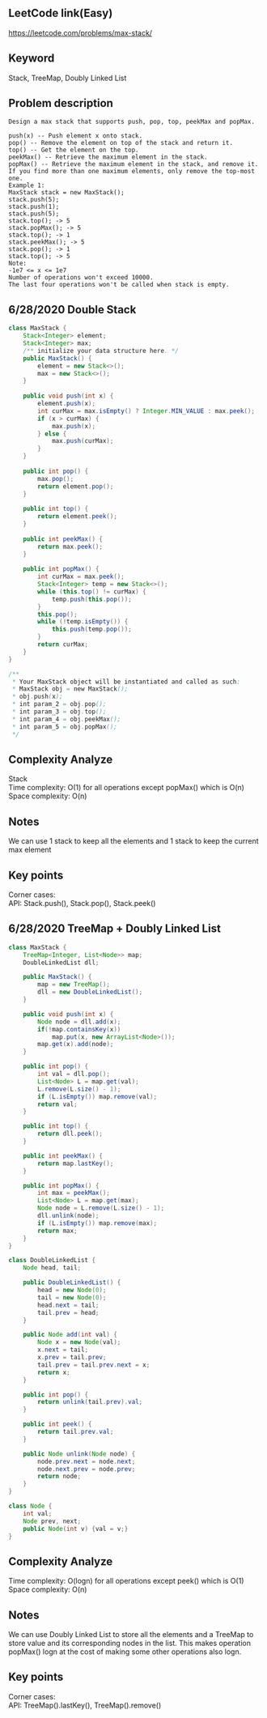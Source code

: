 ## LeetCode link(Easy)
https://leetcode.com/problems/max-stack/

## Keyword
Stack, TreeMap, Doubly Linked List

## Problem description
```
Design a max stack that supports push, pop, top, peekMax and popMax.

push(x) -- Push element x onto stack.
pop() -- Remove the element on top of the stack and return it.
top() -- Get the element on the top.
peekMax() -- Retrieve the maximum element in the stack.
popMax() -- Retrieve the maximum element in the stack, and remove it. If you find more than one maximum elements, only remove the top-most one.
Example 1:
MaxStack stack = new MaxStack();
stack.push(5); 
stack.push(1);
stack.push(5);
stack.top(); -> 5
stack.popMax(); -> 5
stack.top(); -> 1
stack.peekMax(); -> 5
stack.pop(); -> 1
stack.top(); -> 5
Note:
-1e7 <= x <= 1e7
Number of operations won't exceed 10000.
The last four operations won't be called when stack is empty.
```
## 6/28/2020 Double Stack

```java
class MaxStack {
    Stack<Integer> element;
    Stack<Integer> max;
    /** initialize your data structure here. */
    public MaxStack() {
        element = new Stack<>();
        max = new Stack<>();
    }
    
    public void push(int x) {
        element.push(x);
        int curMax = max.isEmpty() ? Integer.MIN_VALUE : max.peek();
        if (x > curMax) {
            max.push(x);
        } else {
            max.push(curMax);
        }
    }
    
    public int pop() {
        max.pop();
        return element.pop();
    }
    
    public int top() {
        return element.peek();
    }
    
    public int peekMax() {
        return max.peek();
    }
    
    public int popMax() {
        int curMax = max.peek();
        Stack<Integer> temp = new Stack<>();
        while (this.top() != curMax) {
            temp.push(this.pop());
        }
        this.pop();
        while (!temp.isEmpty()) {
            this.push(temp.pop());
        }
        return curMax;
    }
}

/**
 * Your MaxStack object will be instantiated and called as such:
 * MaxStack obj = new MaxStack();
 * obj.push(x);
 * int param_2 = obj.pop();
 * int param_3 = obj.top();
 * int param_4 = obj.peekMax();
 * int param_5 = obj.popMax();
 */
```

## Complexity Analyze
Stack\
Time complexity: O(1) for all operations except popMax() which is O(n)\
Space complexity: O(n)

## Notes
We can use 1 stack to keep all the elements and 1 stack to keep the current max element

## Key points
Corner cases: \
API: Stack.push(), Stack.pop(), Stack.peek()

## 6/28/2020 TreeMap + Doubly Linked List

```java
class MaxStack {
    TreeMap<Integer, List<Node>> map;
    DoubleLinkedList dll;

    public MaxStack() {
        map = new TreeMap();
        dll = new DoubleLinkedList();
    }

    public void push(int x) {
        Node node = dll.add(x);
        if(!map.containsKey(x))
            map.put(x, new ArrayList<Node>());
        map.get(x).add(node);
    }

    public int pop() {
        int val = dll.pop();
        List<Node> L = map.get(val);
        L.remove(L.size() - 1);
        if (L.isEmpty()) map.remove(val);
        return val;
    }

    public int top() {
        return dll.peek();
    }

    public int peekMax() {
        return map.lastKey();
    }

    public int popMax() {
        int max = peekMax();
        List<Node> L = map.get(max);
        Node node = L.remove(L.size() - 1);
        dll.unlink(node);
        if (L.isEmpty()) map.remove(max);
        return max;
    }
}

class DoubleLinkedList {
    Node head, tail;

    public DoubleLinkedList() {
        head = new Node(0);
        tail = new Node(0);
        head.next = tail;
        tail.prev = head;
    }

    public Node add(int val) {
        Node x = new Node(val);
        x.next = tail;
        x.prev = tail.prev;
        tail.prev = tail.prev.next = x;
        return x;
    }

    public int pop() {
        return unlink(tail.prev).val;
    }

    public int peek() {
        return tail.prev.val;
    }

    public Node unlink(Node node) {
        node.prev.next = node.next;
        node.next.prev = node.prev;
        return node;
    }
}

class Node {
    int val;
    Node prev, next;
    public Node(int v) {val = v;}
}
```

## Complexity Analyze
Time complexity: O(logn) for all operations except peek() which is O(1)\
Space complexity: O(n)

## Notes
We can use Doubly Linked List to store all the elements and a TreeMap to store value and its corresponding nodes in the list. This makes operation popMax() logn at the cost of making some other operations also logn.

## Key points
Corner cases: \
API: TreeMap().lastKey(), TreeMap().remove()